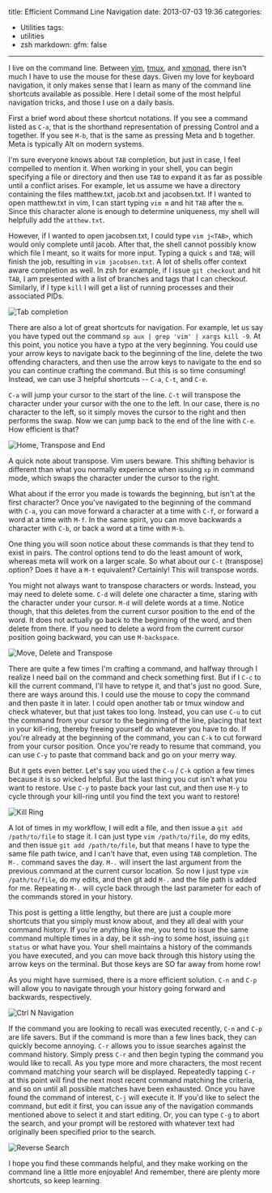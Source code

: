 title: Efficient Command Line Navigation
date: 2013-07-03 19:36
categories:
  - Utilities
tags:
  - utilities
  - zsh
markdown:
    gfm: false
---

I live on the command line. Between [vim](http://www.vim.org/),
[tmux](http://tmux.sourceforge.net/), and [xmonad](http://xmonad.org/), there
isn't much I have to use the mouse for these days. Given my love for keyboard
navigation, it only makes sense that I learn as many of the command line
shortcuts available as possible. Here I detail some of the most helpful
navigation tricks, and those I use on a daily basis.<!-- more -->

First a brief word about these shortcut notations. If you see a command listed
as `C-a`, that is the shorthand representation of pressing Control and a
together. If you see `M-b`, that is the same as pressing Meta and b
together. Meta is typically Alt on modern systems.

I'm sure everyone knows about `TAB` completion, but just in case, I feel
compelled to mention it. When working in your shell, you can begin specifying a
file or directory and then use `TAB` to expand it as far as possible until a
conflict arises. For example, let us assume we have a directory containing the
files matthew.txt, jacob.txt and jacobsen.txt. If I wanted to open matthew.txt
in vim, I can start typing `vim m` and hit `TAB` after the `m`. Since this
character alone is enough to determine uniqueness, my shell will helpfully add
the `atthew.txt`.

However, if I wanted to open jacobsen.txt, I could type `vim j<TAB>`, which
would only complete until jacob. After that, the shell cannot possibly know
which file I meant, so it waits for more input. Typing a quick `s` and `TAB`;
will finish the job, resulting in `vim jacobsen.txt`. A lot of shells offer
context aware completion as well. In zsh for example, if I issue `git checkout`
and hit `TAB`, I am presented with a list of branches and tags that I can
checkout. Similarly, if I type `kill` I will get a list of running processes
and their associated PIDs.

![Tab completion](/assets/images/posts/efficient-command-line-navigation/tab-completion.gif)

There are also a lot of great shortcuts for navigation. For example, let us say
you have typed out the command `sp aux | grep 'vim' | xargs kill -9`. At this
point, you notice you have a typo at the very beginning. You could use your
arrow keys to navigate back to the beginning of the line, delete the two
offending characters, and then use the arrow keys to navigate to the end so you
can continue crafting the command. But this is so time consuming! Instead, we
can use 3 helpful shortcuts -- `C-a`, `C-t`, and `C-e`.

`C-a` will jump your cursor to the start of the line. `C-t` will transpose the
character under your cursor with the one to the left. In our case, there is no
character to the left, so it simply moves the cursor to the right and then
performs the swap. Now we can jump back to the end of the line with `C-e`. How
efficient is that?

![Home, Transpose and End](/assets/images/posts/efficient-command-line-navigation/home-transpose-end.gif)

A quick note about transpose. Vim users beware. This shifting behavior is
different than what you normally experience when issuing `xp` in command mode,
which swaps the character under the cursor to the right.

What about if the error you made is towards the beginning, but isn't at the
first character? Once you've navigated to the beginning of the command with
`C-a`, you can move forward a character at a time with `C-f`, or forward a word
at a time with `M-f`. In the same spirit, you can move backwards a character
with `C-b`, or back a word at a time with `M-b`.

One thing you will soon notice about these commands is that they tend to exist
in pairs. The control options tend to do the least amount of work, whereas meta
will work on a larger scale. So what about our `C-t` (transpose) option? Does
it have a `M-t` equivalent? Certainly! This will transpose words.

You might not always want to transpose characters or words. Instead, you may
need to delete some. `C-d` will delete one character a time, staring with the
character under your cursor. `M-d` will delete words at a time. Notice though,
that this deletes from the current cursor position to the end of the word. It
does not actually go back to the beginning of the word, and then delete from
there. If you need to delete a word from the current cursor position going
backward, you can use `M-backspace`.

![Move, Delete and Transpose](/assets/images/posts/efficient-command-line-navigation/move-delete-transpose.gif)

There are quite a few times I'm crafting a command, and halfway through I
realize I need bail on the command and check something first. But if I `C-c` to
kill the current command, I'll have to retype it, and that's just no
good. Sure, there are ways around this. I could use the mouse to copy the
command and then paste it in later. I could open another tab or tmux window and
check whatever, but that just takes too long. Instead, you can use `C-u` to cut
the command from your cursor to the beginning of the line, placing that text in
your kill-ring, thereby freeing yourself do whatever you have to do. If you're
already at the beginning of the command, you can `C-k` to cut forward from your
cursor position. Once you're ready to resume that command, you can use `C-y` to
paste that command back and go on your merry way.

But it gets even better. Let's say you used the `C-u` / `C-k` option a few
times because it is so wicked helpful. But the last thing you cut isn't what
you want to restore. Use `C-y` to paste back your last cut, and then use `M-y`
to cycle through your kill-ring until you find the text you want to restore!

![Kill Ring](/assets/images/posts/efficient-command-line-navigation/kill-ring.gif)

A lot of times in my workflow, I will edit a file, and then issue a `git add
/path/to/file` to stage it. I can just type `vim /path/to/file`, do my edits,
and then issue `git add /path/to/file`, but that means I have to type the same
file path twice, and I can't have that, even using `TAB` completion. The `M-.`
command saves the day. `M-.` will insert the last argument from the previous
command at the current cursor location. So now I just type `vim /path/to/file`,
do my edits, and then git add `M-.` and the file path is added for
me. Repeating `M-.` will cycle back through the last parameter for each of the
commands stored in your history.

This post is getting a little lengthy, but there are just a couple more
shortcuts that you simply must know about, and they all deal with your command
history. If you're anything like me, you tend to issue the same command
multiple times in a day, be it ssh-ing to some host, issuing `git status` or
what have you. Your shell maintains a history of the commands you have
executed, and you can move back through this history using the arrow keys on
the terminal. But those keys are SO far away from home row!

As you might have surmised, there is a more efficient solution. `C-n` and `C-p`
will allow you to navigate through your history going forward and backwards,
respectively.

![Ctrl N Navigation](/assets/images/posts/efficient-command-line-navigation/ctrl-n-navigation.gif)

If the command you are looking to recall was executed recently, `C-n` and `C-p`
are life savers. But if the command is more than a few lines back, they can
quickly become annoying. `C-r` allows you to issue searches against the command
history. Simply press `C-r` and then begin typing the command you would like to
recall. As you type more and more characters, the most recent command matching
your search will be displayed. Repeatedly tapping `C-r` at this point will find
the next most recent command matching the criteria, and so on until all
possible matches have been exhausted. Once you have found the command of
interest, `C-j` will execute it. If you'd like to select the command, but edit
it first, you can issue any of the navigation commands mentioned above to
select it and start editing. Or, you can type `C-g` to abort the search, and
your prompt will be restored with whatever text had originally been specified
prior to the search.

![Reverse Search](/assets/images/posts/efficient-command-line-navigation/reverse-search.gif)

I hope you find these commands helpful, and they make working on the command
line a little more enjoyable!  And remember, there are plenty more shortcuts,
so keep learning.
